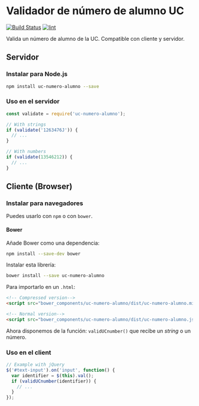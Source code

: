 # Validador de número de alumno UC

[![Build Status][ci-image]][ci-url]  [![lint][lint-image]][lint-url]

Valida un número de alumno de la UC. Compatible con cliente y servidor.

## Servidor

### Instalar para Node.js

```sh
npm install uc-numero-alumno --save
```

### Uso en el servidor

```js
const validate = require('uc-numero-alumno');

// With strings
if (validate('1263476J')) {
  // ...
}

// With numbers
if (validate(13546212)) {
  // ...
}
```

## Cliente (Browser)

### Instalar para navegadores

Puedes usarlo con `npm` o con `bower`.

#### Bower

Añade Bower como una dependencia:

```sh
npm install --save-dev bower
```

Instalar esta librería:

```sh
bower install --save uc-numero-alumno
```

Para importarlo en un `.html`:

```html
<!-- Compressed version-->
<script src="bower_components/uc-numero-alumno/dist/uc-numero-alumno.min.js"></script>

<!-- Normal version-->
<script src="bower_components/uc-numero-alumno/dist/uc-numero-alumno.js"></script>
```

Ahora disponemos de la función: `validUCnumber()` que recibe un *string* o un número.

### Uso en el client

```js
// Example with jQuery
$('#text-input').on('input', function() {
  var identifier = $(this).val();
  if (validUCnumber(identifier)) {
    // ...
  }
});
```

[ci-image]: https://travis-ci.org/mrpatiwi/uc-numero-alumno.svg
[ci-url]: https://travis-ci.org/mrpatiwi/uc-numero-alumno
[lint-image]: https://codeclimate.com/github/mrpatiwi/uc-numero-alumno/badges/gpa.svg
[lint-url]: https://codeclimate.com/github/mrpatiwi/uc-numero-alumno

